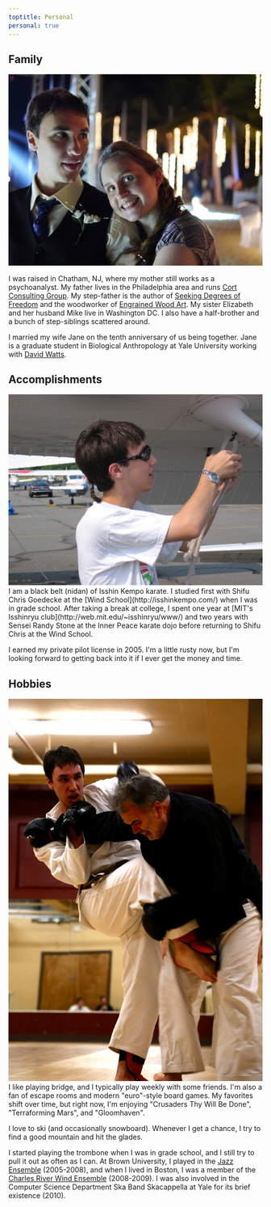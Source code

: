 ```yaml
---
toptitle: Personal
personal: true
---
```



## Family

<img class="rightsideimage" src="/images/dan_and_jane.jpg" alt="Dan and Jane" title="Dan and Jane">

I was raised in Chatham, NJ, where my mother still works as a psychoanalyst.  My
father lives in the Philadelphia area and runs [Cort Consulting
Group](http://www.cortconsulting.com/).  My step-father is the author of
[Seeking Degrees of Freedom](http://www.amazon.com/Seeking-Degrees-Freedom-Ward-Dill/dp/1503329631/)
and the woodworker of [Engrained Wood Art](http://engrainedwood.com/).  My
sister Elizabeth and her husband Mike live in Washington DC.  I also have a
half-brother and a bunch of step-siblings scattered around.


I married my wife Jane on the tenth anniversary of us being together.  Jane is a graduate student in Biological Anthropology at Yale University working with [David Watts](http://anthropology.yale.edu/people/david-watts).


## Accomplishments

<img class="rightsideimage" src="/images/tying_the_plane_down.JPG" alt="Tying the plane down" title="Tying the plane down">
I am a black belt (nidan) of Isshin Kempo karate.  I studied first with Shifu
Chris Goedecke at the [Wind School](http://isshinkempo.com/) when I was in grade
school.  After taking a break at college, I spent one year at [MIT's Isshinryu
club](http://web.mit.edu/~isshinryu/www/) and two years with Sensei Randy Stone
at the Inner Peace karate dojo before returning to Shifu Chris at the Wind
School.

I earned my private pilot license in 2005.  I'm a little rusty now, but I'm
looking forward to getting back into it if I ever get the money and time.

## Hobbies

<img class="rightsideimage" src="/images/dansparringfred.jpg" alt="Sparring" title="Sparring">
I like playing bridge, and I typically play weekly with some friends.
I'm also a fan of escape rooms and modern "euro"-style board games.  My favorites shift over time, but right now, I'm enjoying "Crusaders Thy Will Be Done", "Terraforming Mars", and "Gloomhaven".

<!-- I enjoy amateur photography.  I'm especially fond of my home-made infrared filter for my camera which allows me to take some pretty cool still pictures. -->
<!-- Here are some of my favorites. -->


I love to ski (and occasionally snowboard).  Whenever I get a chance, I try to find a good mountain and hit the glades.

I started playing the trombone when I was in grade school, and I still try to pull it out as often as I can.  At Brown University, I played in the [Jazz Ensemble](http://www.brown.edu/Departments/Music/ensembles/jazzband.html) (2005-2008), and when I lived in Boston, I was a member of the [Charles River Wind Ensemble](http://www.crwe.org/) (2008-2009).  I was also involved in the Computer Science Department Ska Band Skacappella at Yale for its brief existence (2010).

<br><br><br><br><br><br><br>

